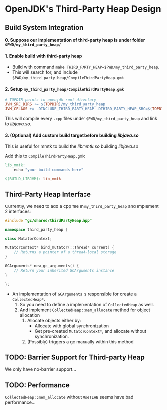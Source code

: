 # OpenJDK's Third-Party Heap Design



## Build System Integration

#### 0. Suppose our implementation of third-party heap is under folder `$PWD/my_third_party_heap/`

#### 1. Enable build with third-party heap

* Build with command `make THIRD_PARTY_HEAP=$PWD/my_third_party_heap`.
* This will search for, and include `$PWD/my_third_party_heap/CompileThirdPartyHeap.gmk`

#### 2. Setup `my_third_party_heap/CompileThirdPartyHeap.gmk`

```makefile
# TOPDIR points to openjdk root directory
JVM_SRC_DIRS += $(TOPDIR)/my_third_party_heap
JVM_CFLAGS += -DINCLUDE_THIRD_PARTY_HEAP -DTHIRD_PARTY_HEAP_SRC=$(TOPDIR)/my_third_party_heap
```
This will compile every `.cpp` files under `$PWD/my_third_party_heap` and link to _libjava.so_.

#### 3. (Optional) Add custom build target before building _libjava.so_

This is useful for mmtk to build the _libmmtk.so_ building _libjava.so_

Add this to `CompileThirdPartyHeap.gmk`:

```makefile
lib_mmtk:
	echo "your build commands here"

$(BUILD_LIBJVM): lib_mmtk
```

## Third-Party Heap Interface

Currently, we need to add a cpp file in `my_third_party_heap` and implement 2 interfaces:

```cpp
#include "gc/shared/thirdPartyHeap.hpp"

namespace third_party_heap {

class MutatorContext;

MutatorContext* bind_mutator(::Thread* current) {
    // Returns a pointer of a thread-local storage
}

GCArguments* new_gc_arguments() {
    // Return your inherited GCArguments instance
}

};
```

* An implementation of `GCArguments` is responsible for create a `CollectedHeap*`.
  1. So you need to define a implementation of `CollectedHeap` as well.
  2. And implement `CollectedHeap::mem_allocate` method for object allocation
     1. Allocate objects either by:
        * Allocate with global synchronization
        * Get pre-created `MutatorContext*`, and allocate without synchronization.
     2. (Possibly) triggers a gc manually within this method


## TODO: Barrier Support for Third-party Heap

We only have no-barrier support...

## TODO: Performance

`CollectedHeap::mem_allocate` without `UseTLAB` seems have bad performance...
